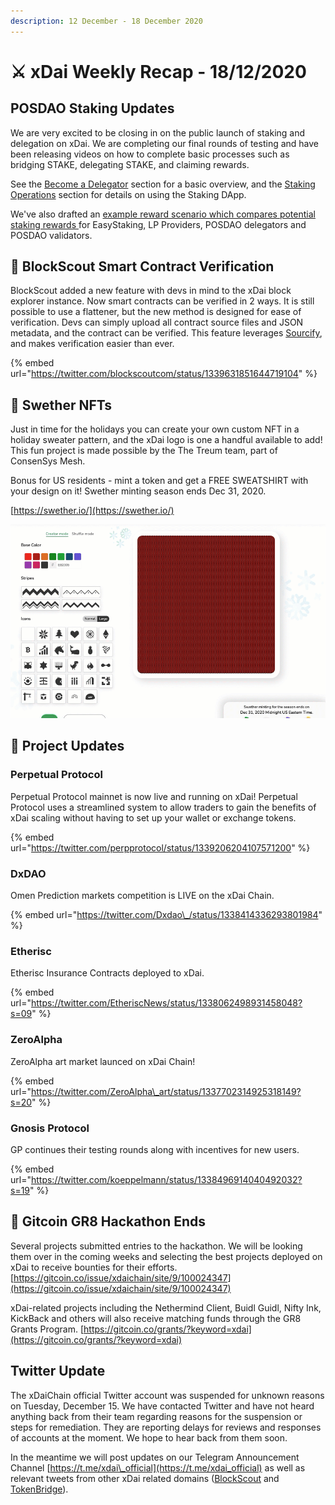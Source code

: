 ```yaml
---
description: 12 December - 18 December 2020
---
```


# ⚔️ xDai Weekly Recap - 18/12/2020

## POSDAO Staking Updates

We are very excited to be closing in on the public launch of staking and delegation on xDai. We are completing our final rounds of testing and have been releasing videos on how to complete basic processes such as bridging STAKE, delegating STAKE, and claiming rewards. 

See the [Become a Delegator](../../../for-stakers/staking-protocol/become-a-delegator.md) section for a basic overview, and the [Staking Operations](../../../for-stakers/staking-protocol/staking-operations/) section for details on using the Staking DApp.

We've also drafted an [example reward scenario which compares potential staking rewards ](../../../for-stakers/stake-reward-mechanics/staking-rewards-comparison.md)for EasyStaking, LP Providers, POSDAO delegators and POSDAO validators.

##  👷 BlockScout Smart Contract Verification

BlockScout added a new feature with devs in mind to the xDai block explorer instance. Now smart contracts can be verified in 2 ways. It is still possible to use a flattener, but the new method is designed for ease of verification. Devs can simply upload all contract source files and JSON metadata, and the contract can be verified. This feature leverages [Sourcify](https://sourcify.dev/), and makes verification easier than ever.

{% embed url="https://twitter.com/blockscoutcom/status/1339631851644719104" %}

## 🎄 Swether NFTs

Just in time for the holidays you can create your own custom NFT in a holiday sweater pattern, and the xDai logo is one a handful available to add! This fun project is made possible by the The Treum team, part of ConsenSys Mesh.  
  
Bonus for US residents - mint a token and get a FREE SWEATSHIRT with your design on it! Swether minting season ends Dec 31, 2020.  
  
[https://swether.io/](https://swether.io/)

![](../../../.gitbook/assets/2020-12-17_21-21-00.gif)



## 🦋 Project Updates

### Perpetual Protocol

Perpetual Protocol mainnet is now live and running on xDai! Perpetual Protocol uses a streamlined system to allow traders to gain the benefits of xDai scaling without having to set up your wallet or exchange tokens.

{% embed url="https://twitter.com/perpprotocol/status/1339206204107571200" %}

### DxDAO

Omen Prediction markets competition is LIVE on the xDai Chain.

{% embed url="https://twitter.com/Dxdao\_/status/1338414336293801984" %}

### Etherisc

Etherisc Insurance Contracts deployed to xDai.

{% embed url="https://twitter.com/EtheriscNews/status/1338062498931458048?s=09" %}

### ZeroAlpha

ZeroAlpha art market launced on xDai Chain!

{% embed url="https://twitter.com/ZeroAlpha\_art/status/1337702314925318149?s=20" %}

### Gnosis Protocol

GP continues their testing rounds along with incentives for new users.

{% embed url="https://twitter.com/koeppelmann/status/1338496914040492032?s=19" %}

## 🌳 Gitcoin GR8 Hackathon Ends

Several projects submitted entries to the hackathon. We will be looking them over in the coming weeks and selecting the best projects deployed on xDai to receive bounties for their efforts. [https://gitcoin.co/issue/xdaichain/site/9/100024347](https://gitcoin.co/issue/xdaichain/site/9/100024347)

xDai-related projects including the Nethermind Client, Buidl Guidl, Nifty Ink, KickBack and others will also receive matching funds through the GR8 Grants Program. [https://gitcoin.co/grants/?keyword=xdai](https://gitcoin.co/grants/?keyword=xdai)

## Twitter Update

The xDaiChain official Twitter account was suspended for unknown reasons on Tuesday, December 15.  We have contacted Twitter and have not heard anything back from their team regarding reasons for the suspension or steps for remediation.  They are reporting delays for reviews and responses of accounts at the moment. We hope to hear back from them soon. 

In the meantime we will post updates on our Telegram Announcement Channel [https://t.me/xdai\_official](https://t.me/xdai_official) as well as relevant tweets from other xDai related domains \([BlockScout](https://twitter.com/blockscoutcom) and [TokenBridge](https://twitter.com/_tokenbridge)\). 

